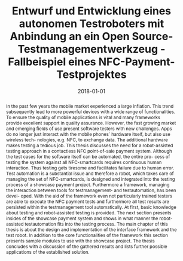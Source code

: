 ---
abstract: In the past few years the mobile market experienced a large inflation. This
  trend subsequently lead to more powerful devices with a wide range of functionalities.
  To ensure the quality of mobile applications is vital and many frameworks provide
  excellent support in quality assurance. However, the fast growing market and emerging
  fields of use present software testers with new challenges. Apps do no longer just
  interact with the mobile phones´ hardware itself, but also use wireless tech- nologies,
  e.g. NFC, to exchange data. The additional hardware makes testing a tedious job.
  This thesis discusses the need for a robot-assisted testing approach in a contactless
  NFC point-of-sale payment system. Although the test cases for the software itself
  can be automated, the entire pro- cess of testing the system against all NFC-smartcards
  requires continuous human interaction. Thus testing gets tiresome and facilitates
  failure due to human error. Test automation is a substantial issue and therefore
  a robot, which takes care of managing the set of NFC-smartcards, is designed and
  integrated into the testing process of a showcase payment project. Furthermore a
  framework, managing the interaction between tools for testmanagement- and testautomation,
  has been devel- oped. With the aid of the framework even not particularly trained
  testers are able to execute the NFC payment tests and furthermore all test results
  are persisted within the testmanagement tool automatically. At first, basic knowledge
  about testing and robot-assisted testing is provided. The next section presents
  insides of the showcase payment system and shows in what manner the robot-assisted
  testautomation fits into the testing process. The main chapter of this thesis is
  about the design and implementation of the interface framework and the test robot.
  In addition to the core functionalities of the framework this section presents sample
  modules to use with the showcase project. The thesis concludes with a discussion
  of the gathered results and lists further possible applications of the established
  solution.
authors:
- Andreas Schwarz
date: '2018-01-01'
featured: false
links:
- name: Publik
  url: https://publik.tuwien.ac.at/showentry.php?ID=277467&lang=1
publication_types:
- '7'
publishDate: '2018-01-01'
title: Entwurf und Entwicklung eines autonomen Testroboters mit Anbindung an ein Open
  Source-Testmanagementwerkzeug - Fallbeispiel eines NFC-Payment-Testprojektes
url_pdf: ''
---